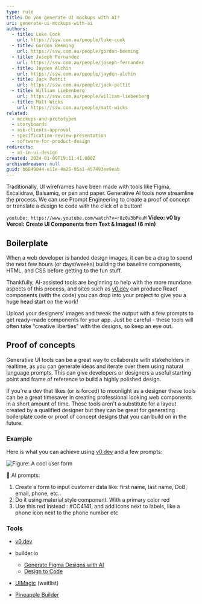 ```yaml
---
type: rule
title: Do you generate UI mockups with AI?
uri: generate-ui-mockups-with-ai
authors:
  - title: Luke Cook
    url: https://ssw.com.au/people/luke-cook
  - title: Gordon Beeming
    url: https://ssw.com.au/people/gordon-beeming
  - title: Joseph Fernandez
    url: https://ssw.com.au/people/joseph-fernandez
  - title: Jayden Alchin
    url: https://ssw.com.au/people/jayden-alchin
  - title: Jack Pettit
    url: https://ssw.com.au/people/jack-pettit
  - title: William Liebenberg
    url: https://ssw.com.au/people/william-liebenberg
  - title: Matt Wicks
    url: https://ssw.com.au/people/matt-wicks
related:
  - mockups-and-prototypes
  - storyboards
  - ask-clients-approval
  - specification-review-presentation
  - software-for-product-design
redirects:
  - ai-in-ui-design
created: 2024-01-09T19:11:41.000Z
archivedreason: null
guid: b6849044-e11e-4a25-95a1-457493ee9eab
---
```

Traditionally, UI wireframes have been made with tools like Figma, Excalidraw, Balsamiq, or pen and paper. Generative AI tools now streamline the process. We can use Prompt Engineering to create a proof of concept or translate a design to code with the click of a button!

<!--endintro-->

`youtube: https://www.youtube.com/watch?v=r8z0a3bPeuM`
**Video: v0 by Vercel: Create UI Components from Text & Images! (6 min)**

## Boilerplate

When a web developer is handed design images, it can be a drag to spend the next few hours (or days/weeks) building the baseline components, HTML, and CSS before getting to the fun stuff.

Thankfully, AI-assisted tools are beginning to help with the more mundane aspects of this process, and sites such as [v0.dev](https://v0.dev) can produce React components (with the code) you can drop into your project to give you a huge head start on the work!

Upload your designers' images and tweak the output with a few prompts to get ready-made components for your app. Just be careful - these tools will often take "creative liberties" with the designs, so keep an eye out.

## Proof of concepts

Generative UI tools can be a great way to collaborate with stakeholders in realtime, as you can generate ideas and iterate over them using natural language prompts. This can give developers or designers a useful starting point and frame of reference to build a highly polished design.

If you're a dev that likes (or is forced) to moonlight as a designer these tools can be a great timesaver in creating professional looking web components in a short amount of time. These tools aren't a substitute for a layout created by a qualified designer but they can be great for generating boilerplate code or proof of concept designs that you can build on in the future.

### Example

Here is what you can achieve using [v0.dev](https://v0.dev) and a few prompts:

![Figure: A cool user form](v0_user_form.png)

🤖 AI prompts:

1. Create a form to input customer data like: first name, last name, DoB, email, phone, etc..
2. Do it using material style component. With a primary color red
3. Use this red instead : #CC4141, and add icons next to labels, like a phone icon next to the phone number etc

### Tools

* [v0.dev](https://v0.dev)
* builder.io

  * [Generate Figma Designs with AI](https://www.builder.io/blog/ai-figma)
  * [Design to Code](https://www.builder.io/m/design-to-code)
* [UIMagic](https://www.uimagic.io/) (waitlist)
* [Pineapple Builder](https://www.pineapplebuilder.com/)